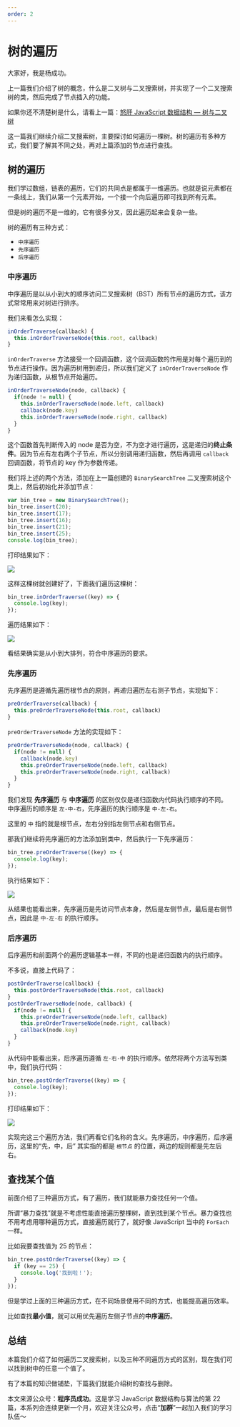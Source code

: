 ```yaml
---
order: 2
---
```


# 树的遍历

大家好，我是杨成功。

上一篇我们介绍了树的概念，什么是二叉树与二叉搜索树，并实现了一个二叉搜索树的类，然后完成了节点插入的功能。

如果你还不清楚树是什么，请看上一篇：[怒肝 JavaScript 数据结构 — 树与二叉树](https://juejin.cn/post/7090562723045441543)

这一篇我们继续介绍二叉搜索树，主要探讨如何遍历一棵树。树的遍历有多种方式，我们要了解其不同之处，再对上篇添加的节点进行查找。

## 树的遍历

我们学过数组，链表的遍历，它们的共同点是都属于一维遍历。也就是说元素都在一条线上，我们从第一个元素开始，一个接一个向后遍历即可找到所有元素。

但是树的遍历不是一维的，它有很多分叉，因此遍历起来会复杂一些。

树的遍历有三种方式：

- `中序遍历`
- `先序遍历`
- `后序遍历`

### 中序遍历

中序遍历是以从小到大的顺序访问二叉搜索树（BST）所有节点的遍历方式，该方式常常用来对树进行排序。

我们来看怎么实现：

```js
inOrderTraverse(callback) {
  this.inOrderTraverseNode(this.root, callback)
}
```

`inOrderTraverse` 方法接受一个回调函数，这个回调函数的作用是对每个遍历到的节点进行操作。因为遍历树用到递归，所以我们定义了 `inOrderTraverseNode` 作为递归函数，从根节点开始遍历。

```js
inOrderTraverseNode(node, callback) {
  if(node != null) {
    this.inOrderTraverseNode(node.left, callback)
    callback(node.key)
    this.inOrderTraverseNode(node.right, callback)
  }
}
```

这个函数首先判断传入的 node 是否为空，不为空才进行遍历，这是递归的**终止条件**。因为节点有左右两个子节点，所以分别调用递归函数，然后再调用 `callback` 回调函数，将节点的 key 作为参数传递。

我们将上述的两个方法，添加在上一篇创建的 `BinarySearchTree` 二叉搜索树这个类上，然后初始化并添加节点：

```js
var bin_tree = new BinarySearchTree();
bin_tree.insert(20);
bin_tree.insert(17);
bin_tree.insert(16);
bin_tree.insert(21);
bin_tree.insert(25);
console.log(bin_tree);
```

打印结果如下：

![](https://p3-juejin.byteimg.com/tos-cn-i-k3u1fbpfcp/cc86ff0976e54c22b2047b10ae37365d~tplv-k3u1fbpfcp-watermark.image?)

这样这棵树就创建好了，下面我们遍历这棵树：

```js
bin_tree.inOrderTraverse((key) => {
  console.log(key);
});
```

遍历结果如下：

![](https://p9-juejin.byteimg.com/tos-cn-i-k3u1fbpfcp/41de509aace84f64ba0744f69472420c~tplv-k3u1fbpfcp-watermark.image?)

看结果确实是从小到大排列，符合中序遍历的要求。

### 先序遍历

先序遍历是遵循先遍历根节点的原则，再递归遍历左右测子节点，实现如下：

```js
preOrderTraverse(callback) {
  this.preOrderTraverseNode(this.root, callback)
}
```

`preOrderTraverseNode` 方法的实现如下：

```js
preOrderTraverseNode(node, callback) {
  if(node != null) {
    callback(node.key)
    this.preOrderTraverseNode(node.left, callback)
    this.preOrderTraverseNode(node.right, callback)
  }
}
```

我们发现 **先序遍历** 与 **中序遍历** 的区别仅仅是递归函数内代码执行顺序的不同。中序遍历的顺序是 `左-中-右`，先序遍历的执行顺序是 `中-左-右`。

这里的 `中` 指的就是根节点，左右分别指左侧节点和右侧节点。

那我们继续将先序遍历的方法添加到类中，然后执行一下先序遍历：

```js
bin_tree.preOrderTraverse((key) => {
  console.log(key);
});
```

执行结果如下：

![](https://p6-juejin.byteimg.com/tos-cn-i-k3u1fbpfcp/c24bc5978c5a4bf789613bdf6a060740~tplv-k3u1fbpfcp-watermark.image?)

从结果也能看出来，先序遍历是先访问节点本身，然后是左侧节点，最后是右侧节点，因此是 `中-左-右` 的执行顺序。

### 后序遍历

后序遍历和前面两个的遍历逻辑基本一样，不同的也是递归函数内的执行顺序。

不多说，直接上代码了：

```js
postOrderTraverse(callback) {
  this.postOrderTraverseNode(this.root, callback)
}
postOrderTraverseNode(node, callback) {
  if(node != null) {
    this.preOrderTraverseNode(node.left, callback)
    this.preOrderTraverseNode(node.right, callback)
    callback(node.key)
  }
}
```

从代码中能看出来，后序遍历遵循 `左-右-中` 的执行顺序。依然将两个方法写到类中，我们执行代码：

```js
bin_tree.postOrderTraverse((key) => {
  console.log(key);
});
```

打印结果如下：

![](https://p6-juejin.byteimg.com/tos-cn-i-k3u1fbpfcp/084f0c41bb3d4eafbea903df6244145c~tplv-k3u1fbpfcp-watermark.image?)

实现完这三个遍历方法，我们再看它们名称的含义。先序遍历，中序遍历，后序遍历，这里的“先，中，后” 其实指的都是 `根节点` 的位置，两边的规则都是先左后右。

## 查找某个值

前面介绍了三种遍历方式，有了遍历，我们就能暴力查找任何一个值。

所谓“暴力查找”就是不考虑性能直接遍历整棵树，直到找到某个节点。暴力查找也不用考虑用哪种遍历方式，直接遍历就行了，就好像 JavaScript 当中的 `ForEach` 一样。

比如我要查找值为 25 的节点：

```js
bin_tree.postOrderTraverse((key) => {
  if (key == 25) {
    console.log('找到啦！');
  }
});
```

但是学过上面的三种遍历方式，在不同场景使用不同的方式，也能提高遍历效率。

比如查找**最小值**，就可以用优先遍历左侧子节点的**中序遍历**。

## 总结

本篇我们介绍了如何遍历二叉搜索树，以及三种不同遍历方式的区别，现在我们可以找到树中的任意一个值了。

有了本篇的知识做铺垫，下篇我们就能介绍树的查找与删除。

本文来源公众号：**程序员成功**。这是学习 JavaScript 数据结构与算法的第 22 篇，本系列会连续更新一个月，欢迎关注公众号，点击“**加群**”一起加入我们的学习队伍～
